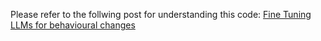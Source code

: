 Please refer to the follwing post for understanding this code: [Fine Tuning LLMs for behavioural changes](https://micromastery.github.io/posts/fine-tuning-llms-for-behavioural-changes/)
